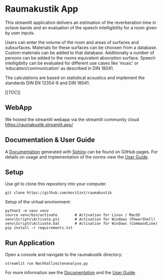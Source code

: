 # Raumakustik App

This streamlit application delivers an estimation of the reverberation time in octave bands and an evaluation of the speech intelligibility for a room given by user inputs.

Users can enter the volume of the room and areas of surfaces and subsurfaces. Materials for these surfaces can be choosen from a database. Custom materials can be added to that database. Additionally a number of persons can be added to the rooms equivalent absorption surface. Speech intelligibilty can be evaluated for different use cases like ‘music’ or ‘education/communication’ as described in DIN 18041.

The calculations are based on statistical acoustics and implement the standards DIN EN 12354-6 and DIN 18041.

[[_TOC_]]

## WebApp
We hosted the streamlit webapp via the streamlit community cloud https://raumakustik.streamlit.app/

## Documentation & User Guide
A [Documentation](https://mcht67.github.io/raumakustik2ndUpload/index.html) generated with [Sphinx](https://www.sphinx-doc.org/) can be found on GitHub pages. 
For details on usage and implementation of the norms view the [User Guide](pages/user_guide.pdf).

## Setup
Use git to clone this repository into your computer.
```
git clone https://github.com/moritzxt/raumakustik
```

Setup of the virtual environment:

```
python3 -m venv venv
source venv/bin/activate        # Activation for Linux / MacOS
venv\Scripts\Activate.ps1       # Activation for Windows (PowerShell)
venv\Scripts\Activate.bat       # Activation for Windows (CommandLine)
pip install -r requirements.txt
```

## Run Application
Open a console and navigate to the raumakustik directory:
```
streamlit run Nachhallzeitenanalyse.py
```

For more information see the [Documentation](https://mcht67.github.io/raumakustik2ndUpload/index.html)
and the [User Guide](pages/user_guide.pdf).
